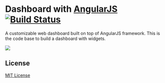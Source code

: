 # Dashboard with [AngularJS](http://angularjs.org/) [![Build Status](https://secure.travis-ci.org/cesarwbr/dashboard.png?branch=master)](https://travis-ci.org/cesarwbr/dashboard)

A customizable web dashboard built on top of AngularJS framework. This is the code base to build a dashboard with widgets.

![](http://f.cl.ly/items/1F1Q0g2a2V0e1b1q2e2r/dashboard.png)

## License

[MIT License](http://en.wikipedia.org/wiki/MIT_License)
